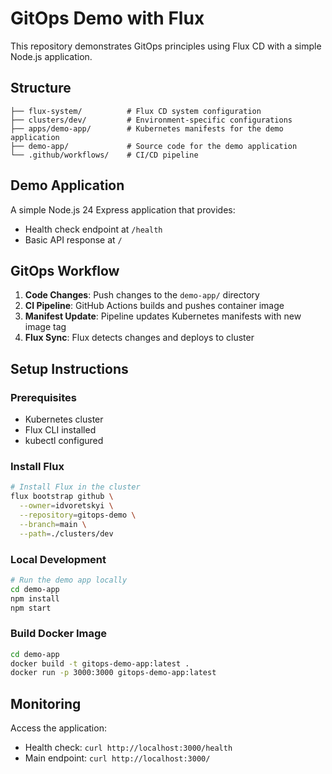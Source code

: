 # GitOps Demo with Flux

This repository demonstrates GitOps principles using Flux CD with a simple Node.js application.

## Structure

```
├── flux-system/          # Flux CD system configuration
├── clusters/dev/         # Environment-specific configurations
├── apps/demo-app/        # Kubernetes manifests for the demo application
├── demo-app/             # Source code for the demo application
└── .github/workflows/    # CI/CD pipeline
```

## Demo Application

A simple Node.js 24 Express application that provides:
- Health check endpoint at `/health`
- Basic API response at `/`

## GitOps Workflow

1. **Code Changes**: Push changes to the `demo-app/` directory
2. **CI Pipeline**: GitHub Actions builds and pushes container image
3. **Manifest Update**: Pipeline updates Kubernetes manifests with new image tag
4. **Flux Sync**: Flux detects changes and deploys to cluster

## Setup Instructions

### Prerequisites
- Kubernetes cluster
- Flux CLI installed
- kubectl configured

### Install Flux

```bash
# Install Flux in the cluster
flux bootstrap github \
  --owner=idvoretskyi \
  --repository=gitops-demo \
  --branch=main \
  --path=./clusters/dev
```

### Local Development

```bash
# Run the demo app locally
cd demo-app
npm install
npm start
```

### Build Docker Image

```bash
cd demo-app
docker build -t gitops-demo-app:latest .
docker run -p 3000:3000 gitops-demo-app:latest
```

## Monitoring

Access the application:
- Health check: `curl http://localhost:3000/health`
- Main endpoint: `curl http://localhost:3000/`